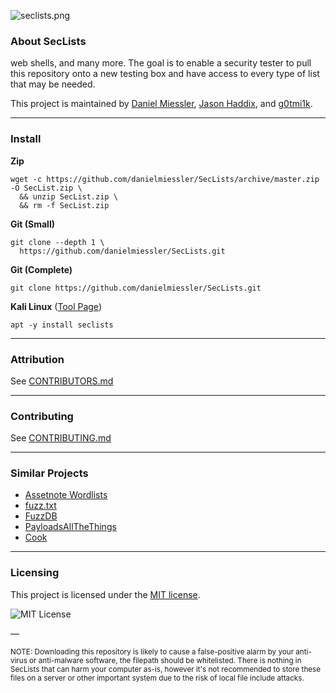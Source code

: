 ![seclists.png](https://danielmiessler.com/images/seclists-long.png "seclists.png")

### About SecLists
web shells, and many more. The goal is to enable a security tester to pull this repository onto a new testing box and have access to every type of list that may be needed.

This project is maintained by [Daniel Miessler](https://danielmiessler.com/), [Jason Haddix](https://twitter.com/Jhaddix), and [g0tmi1k](https://blog.g0tmi1k.com/).

- - -

### Install

**Zip**

```
wget -c https://github.com/danielmiessler/SecLists/archive/master.zip -O SecList.zip \
  && unzip SecList.zip \
  && rm -f SecList.zip
```

**Git (Small)**

```
git clone --depth 1 \
  https://github.com/danielmiessler/SecLists.git
```

**Git (Complete)**

```
git clone https://github.com/danielmiessler/SecLists.git
```

**Kali Linux** ([Tool Page](https://www.kali.org/tools/seclists/))

```
apt -y install seclists
```

- - -

### Attribution

See [CONTRIBUTORS.md](CONTRIBUTORS.md)

- - -

### Contributing

See [CONTRIBUTING.md](CONTRIBUTING.md)

- - -

### Similar Projects

- [Assetnote Wordlists](https://wordlists.assetnote.io/)
- [fuzz.txt](https://github.com/Bo0oM/fuzz.txt)
- [FuzzDB](https://github.com/fuzzdb-project/fuzzdb)
- [PayloadsAllTheThings](https://github.com/swisskyrepo/PayloadsAllTheThings)
- [Cook](https://github.com/giteshnxtlvl/cook)

- - -

### Licensing

This project is licensed under the [MIT license](LICENSE).

![MIT License](https://danielmiessler.com/images/mitlicense.png)

—

<sup>NOTE: Downloading this repository is likely to cause a false-positive alarm by your anti-virus or anti-malware software, the filepath should be whitelisted. There is nothing in SecLists that can harm your computer as-is, however it's not recommended to store these files on a server or other important system due to the risk of local file include attacks.</sup>
